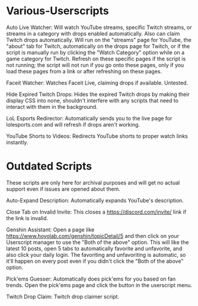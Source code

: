 # Various-Userscripts
Auto Live Watcher: Will watch YouTube streams, specific Twitch streams, or streams in a category with drops enabled automatically. Also can claim Twitch drops automatically. Will run on the "streams" page for YouTube, the "about" tab for Twitch, automatically on the drops page for Twitch, or if the script is manually run by clicking the "Watch Category" option while on a game category for Twitch. Refresh on these specific pages if the script is not running; the script will not run if you go onto these pages, only if you load these pages from a link or after refreshing on these pages.

Faceit Watcher: Watches Faceit Live, claiming drops if available. Untested.

Hide Expired Twitch Drops: Hides the expired Twitch drops by making their display CSS into none, shouldn't interfere with any scripts that need to interact with them in the background.

LoL Esports Redirector: Automatically sends you to the live page for lolesports.com and will refresh if drops aren't working.

YouTube Shorts to Videos: Redirects YouTube shorts to proper watch links instantly.

# Outdated Scripts
These scripts are only here for archival purposes and will get no actual support even if issues are opened about them.

Auto-Expand Description: Automatically expands YouTube's description.

Close Tab on Invalid Invite: This closes a https://discord.com/invite/ link if the link is invalid.

Genshin Assistant: Open a page like https://www.hoyolab.com/genshin/topicDetail/5 and then click on your Userscript manager to use the "Both of the above" option. This will like the latest 10 posts, open 5 tabs to automatically favorite and unfavorite, and also click your daily login. The favoriting and unfavoriting is automatic, so it'll happen on every post even if you didn't click the "Both of the above" option.

Pick'ems Guesser: Automatically does pick'ems for you based on fan trends. Open the pick'ems page and click the button in the userscript menu.

Twitch Drop Claim: Twitch drop claimer script.
